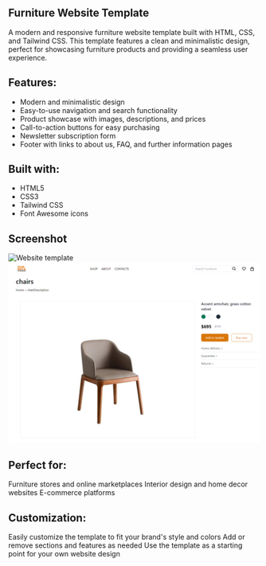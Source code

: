 ## Furniture Website Template

A modern and responsive furniture website template built with HTML, CSS, and Tailwind CSS. This template features a clean and minimalistic design, perfect for showcasing furniture products and providing a seamless user experience.

## Features:

- Modern and minimalistic design
- Easy-to-use navigation and search functionality
- Product showcase with images, descriptions, and prices
- Call-to-action buttons for easy purchasing
- Newsletter subscription form
- Footer with links to about us, FAQ, and further information pages

## Built with:

- HTML5
- CSS3
- Tailwind CSS
- Font Awesome icons

## Screenshot
![Website template](src/img/demo.png)
![Website template](src/img/description.png)

## Perfect for:

Furniture stores and online marketplaces
Interior design and home decor websites
E-commerce platforms

## Customization:

Easily customize the template to fit your brand's style and colors
Add or remove sections and features as needed
Use the template as a starting point for your own website design
